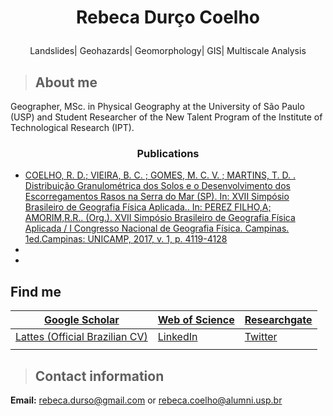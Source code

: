 
   #  <p align="center">Rebeca Durço Coelho </p>  
   


<p align="center"> Landslides| Geohazards| Geomorphology| GIS| Multiscale Analysis </p> 


> ## About me
Geographer, MSc. in Physical Geography at the University of São Paulo (USP) and Student Researcher of the New Talent Program of the Institute of Technological Research (IPT). 



### <p align="center">Publications </p> 


- [COELHO, R. D.; VIEIRA, B. C. ; GOMES, M. C. V. ; MARTINS, T. D. . Distribuição Granulométrica dos Solos e o Desenvolvimento dos Escorregamentos Rasos na Serra do Mar (SP). In: XVII Simpósio Brasileiro de Geografia Física Aplicada.. In: PEREZ FILHO,A; AMORIM,R.R.. (Org.). XVII Simpósio Brasileiro de Geografia Física Aplicada / I Congresso Nacional de Geografia Física. Campinas. 1ed.Campinas: UNICAMP, 2017, v. 1, p. 4119-4128](https://ocs.ige.unicamp.br/ojs/sbgfa/article/view/2565)
-
-

## Find me

| [Google Scholar](https://scholar.google.com.br/citations?hl=pt-BR&user=H17um_wAAAAJ)  	|  [Web of Science](https://publons.com/researcher/3131939/rebeca-durco-coelho) 	|  [Researchgate](https://www.researchgate.net/profile/Rebeca_Coelho2)  	|   	   	
|---	|---	|---	|
| [Lattes (Official Brazilian CV)](http://buscatextual.cnpq.br/buscatextual/visualizacv.do?metodo=apresentar&id=K4324962P9)   	|   [LinkedIn](https://www.linkedin.com/in/rebeca-dur%C3%A7o-coelho-35b699159)  	| [Twitter](https://www.twitter.com/RebecaDurso)   	| 
|   	|   	|   	|




> ## Contact information

**Email:** [rebeca.durso@gmail.com](mailto:rebeca.durso@gmail.com)   or  [rebeca.coelho@alumni.usp.br](mailto:rebeca.coelho@usp.br)




